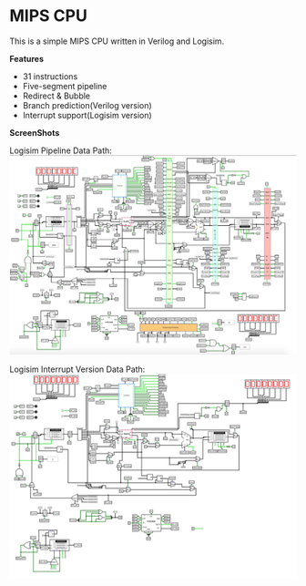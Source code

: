 # MIPS CPU

This is a simple MIPS CPU written in Verilog and Logisim.

**Features**
* 31 instructions
* Five-segment pipeline
* Redirect & Bubble
* Branch prediction(Verilog version)
* Interrupt support(Logisim version)

**ScreenShots**

Logisim Pipeline Data Path:
![logisim pipeline](Pipeline.png)

Logisim Interrupt Version Data Path:
![Logisim int](Interrupt.png)


